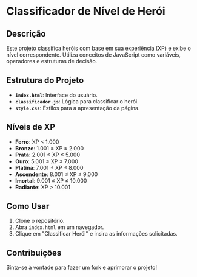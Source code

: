 # Classificador de Nível de Herói

## Descrição

Este projeto classifica heróis com base em sua experiência (XP) e exibe o nível correspondente. Utiliza conceitos de JavaScript como variáveis, operadores e estruturas de decisão.

## Estrutura do Projeto

- **`index.html`**: Interface do usuário.
- **`classificador.js`**: Lógica para classificar o herói.
- **`style.css`**: Estilos para a apresentação da página.

## Níveis de XP

- **Ferro**: XP < 1.000
- **Bronze**: 1.001 ≤ XP ≤ 2.000
- **Prata**: 2.001 ≤ XP ≤ 5.000
- **Ouro**: 5.001 ≤ XP ≤ 7.000
- **Platina**: 7.001 ≤ XP ≤ 8.000
- **Ascendente**: 8.001 ≤ XP ≤ 9.000
- **Imortal**: 9.001 ≤ XP ≤ 10.000
- **Radiante**: XP > 10.001

## Como Usar

1. Clone o repositório.
2. Abra `index.html` em um navegador.
3. Clique em "Classificar Herói" e insira as informações solicitadas.

## Contribuições

Sinta-se à vontade para fazer um fork e aprimorar o projeto!


